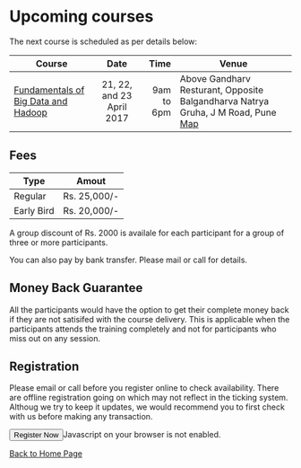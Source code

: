 # Upcoming courses
The next course is scheduled as per details below:

| Course                 | Date                    | Time  |  Venue   |
| ---------------------- |:----------------------:| -----:| ----------------------------- |
| [Fundamentals of Big Data and Hadoop](fundamentals-of-hadoop.md) | 21, 22, and 23 April 2017  | 9am to 6pm | Above Gandharv Resturant, Opposite Balgandharva Natrya Gruha, J M Road, Pune  [Map](https://www.justdial.com/Pune/Knowledge-Port-AG-Above-Gandharv-Resturant-Shivaji-Nagar/020PXX20-XX20-141028100104-I5S4_BZDET) |


## Fees

| Type                   | Amout           |
| ---------------------- |:---------------:|
| Regular                |  Rs. 25,000/-   | Till 20th April 2017 |
| Early Bird             |  Rs. 20,000/-   | Till 15th April 2017 |

A group discount of Rs. 2000 is availale for each participant for a group of three or more participants.

You can also pay by bank transfer. Please mail or call for details.

## Money Back Guarantee
All the participants would have the option to get their complete money back if they are not satisifed with the course delivery. This is applicable when the participants attends the training completely and not for participants who miss out on any session.

## Registration
Please email or call before you register online to check availability. There are offline registration going on 
which may not reflect in the ticking system. Althoug we try to keep it updates, we would recommend you to first 
check with us before making any transaction.

<button onclick="popup('big-data-and-hadoop-fundamentals-431002');" class="tsbutton">Register Now</button><noscript id="tsNoJsMsg">Javascript on your browser is not enabled.</noscript><script src="//www.townscript.com/popup-widget/townscript-widget.nocache.js" type="text/javascript"></script>


[Back to Home Page](index.md)
 
 <script>
  (function(i,s,o,g,r,a,m){i['GoogleAnalyticsObject']=r;i[r]=i[r]||function(){
  (i[r].q=i[r].q||[]).push(arguments)},i[r].l=1*new Date();a=s.createElement(o),
  m=s.getElementsByTagName(o)[0];a.async=1;a.src=g;m.parentNode.insertBefore(a,m)
  })(window,document,'script','https://www.google-analytics.com/analytics.js','ga');

  ga('create', 'UA-89158674-1', 'auto');
  ga('send', 'pageview');

</script>
